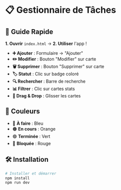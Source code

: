 # 📋 Gestionnaire de Tâches

## 🚀 Guide Rapide

**1. Ouvrir** `index.html` → **2. Utiliser** l'app !

- **➕ Ajouter** : Formulaire → "Ajouter"
- **✏️ Modifier** : Bouton "Modifier" sur carte
- **🗑️ Supprimer** : Bouton "Supprimer" sur carte  
- **🏷️ Statut** : Clic sur badge coloré
- **🔍 Rechercher** : Barre de recherche
- **📊 Filtrer** : Clic sur cartes stats
- **🎯 Drag & Drop** : Glisser les cartes

## 🎨 Couleurs

- 🔵 **À faire** : Bleu
- 🟠 **En cours** : Orange
- 🟢 **Terminée** : Vert
- 🔴 **Bloquée** : Rouge

## 🛠️ Installation

```bash
# Installer et démarrer
npm install
npm run dev
```
